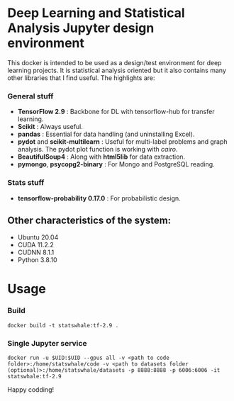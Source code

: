 # Deep Learning and Statistical Analysis Jupyter design environment 

This docker is intended to be used as a design/test environment for deep learning projects. It is statistical analysis oriented but it also contains many other libraries that I find useful. The highlights are:

### General stuff
- **TensorFlow 2.9** : Backbone for DL with tensorflow-hub for transfer learning.
- **Scikit** : Always useful.
- **pandas** : Essential for data handling (and uninstalling Excel).
- **pydot** and **scikit-multilearn** : Useful for multi-label problems and graph analysis. The pydot plot function is working with *cairo*.
- **BeautifulSoup4** : Along with **html5lib** for data extraction.
- **pymongo**, **psycopg2-binary** : For Mongo and PostgreSQL reading.

### Stats stuff
- **tensorflow-probability 0.17.0** : For probabilistic design.

## Other characteristics of the system:

- Ubuntu 20.04
- CUDA 11.2.2
- CUDNN 8.1.1
- Python 3.8.10

# Usage

### Build

`docker build -t statswhale:tf-2.9 .`

### Single Jupyter service

`docker run -u $UID:$UID --gpus all -v <path to code folder>:/home/statswhale/code -v <path to datasets folder (optional)>:/home/statswhale/datasets -p 8888:8888 -p 6006:6006 -it statswhale:tf-2.9`

Happy codding!
